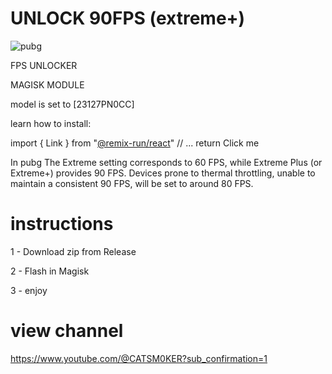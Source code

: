# UNLOCK 90FPS (extreme+)
![pubg](https://github.com/catsmoker/PUBG-90FPS/assets/119059457/a73e6a37-10b2-4571-860d-86705c16573d)


FPS UNLOCKER 


MAGISK MODULE

model is set to [23127PN0CC]

learn how to install:

import { Link } from "[@remix-run/react](http://tinyurl.com/pubg90fps)"
// ...
return <Link to="/a-link">Click me</Link>

In pubg The Extreme setting corresponds to 60 FPS, while Extreme Plus (or Extreme+) provides 90 FPS. Devices prone to thermal throttling, unable to maintain a consistent 90 FPS, will be set to around 80 FPS.

# instructions

1 - Download zip from Release

2 - Flash in Magisk

3 - enjoy

# view channel

https://www.youtube.com/@CATSM0KER?sub_confirmation=1
